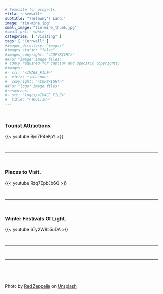 ```yaml
---
# Template for projects.
title: "Cornwall"
subtitle: "Trelawny's Land."
image: "tin-mine.jpg"
small_image: "tin-mine_thumb.jpg"
#small_url: "<URL>"
categories: [ "visiting" ]
tags: [ "Cornwall" ]
#images_directory; "images"
#images_static: "false"
#images_copyright: "<COPYRIGHT>"
##For "image" image files:
# (Only required for caption and specific copyrights)
#images:
#- src: "<IMAGE_FILE>"
#  title: "<LEGEND>"
#  copyright: "<COPYRIGHT>"
##For "logo" image files:
#resources:
#- src: "logos/<IMAGE_FILE>"
#  title: "<TOOLTIP>"
---
```


<br>

### Tourist Attractions.  

{{< youtube Bjvl7P4ePpY >}}  

<br>

---

<br>

### Places to Visit.  

{{< youtube Rdq7EpbEb6Q >}}  

<br>




---

<br>

### Winter Festivals Of Light.  

{{< youtube 6Ty2W8b5uDA >}}  

<br>

---

<br>




---



<br>
<br>
<br>

<span>Photo by <a href="https://unsplash.com/@redzeppelin?utm_source=unsplash&amp;utm_medium=referral&amp;utm_content=creditCopyText" data-jzz-gui-player="true">Red Zeppelin</a> on <a href="https://unsplash.com/s/photos/cornwall?utm_source=unsplash&amp;utm_medium=referral&amp;utm_content=creditCopyText" data-jzz-gui-player="true">Unsplash</a></span>
